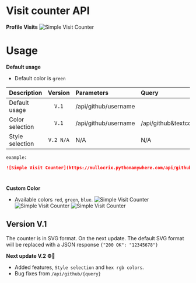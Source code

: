 # Visit counter API

**Profile Visits**
![Simple Visit Counter](https://nullocrix.pythonanywhere.com/api/github/Your-GitHub-Username)

# Usage

**Default usage**
- Default color is ```green```

| Description  | Version | Parameters   |              Query              |
| :---         | :---:  |          :---          |              :---               |
| Default usage  | `V.1`  | /api/github/username        |                  |
| Color selection | `V.1`  | /api/github/username     | /api/github&textcolor="green"              |
| Style selection | `V.2 N/A`  | N/A | N/A |

```example:```
```Markdown
![Simple Visit Counter](https://nullocrix.pythonanywhere.com/api/github/Your-GitHub-Username)
```
#
**Custom Color**
- Available colors ```red```, ```green```, ```blue```.
![Simple Visit Counter](https://nullocrix.pythonanywhere.com/api/github/Your-GitHub-Username&textcolor="green")
![Simple Visit Counter](https://nullocrix.pythonanywhere.com/api/github/Your-GitHub-Username&textcolor="red")
![Simple Visit Counter](https://nullocrix.pythonanywhere.com/api/github/Your-GitHub-Username&textcolor="blue")

## Version V.1
<p align="left">
  <p>The counter is in SVG format. On the next update. The default SVG format will be replaced with a JSON response <code>{"200 OK": "12345678"}</code></p>

**Next update V.2 ⚙️🔧**
- Added features, ```Style selection``` and ```hex rgb colors```.
- Bug fixes from ```/api/github/{query}```
